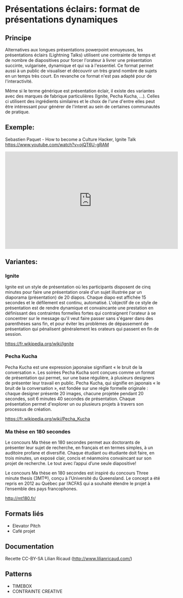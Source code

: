 <!--

---
title: Présentations éclairs 
description: Alternatives aux longues présentations powerpoint ennuyeuses, les présentations éclairs (Lightning Talks) utilisent une contrainte de temps et de nombre de diapositives pour forcer l'orateur à livrer une présentation succinte, vulgarisée, dynamique et qui va à l'essentiel.
image_url: https://github.com/multibao/contributions/blob/master/media/LR-presentationeclair.jpg?raw=true
---

-->

# Présentations éclairs: format de présentations dynamiques

## Principe

Alternatives aux longues présentations powerpoint ennuyeuses, les présentations éclairs (Lightning Talks) utilisent une contrainte de temps et de nombre de diapositives pour forcer l'orateur à livrer une présentation succinte, vulgarisée, dynamique et qui va à l'essentiel. Ce format permet aussi à un public de visualiser et découvrir un très grand nombre de sujets en un temps très court. En revanche ce format n'est pas adapté pour de l'interactivité.

Même si le terme générique est présentation éclair, il existe des variantes avec des marques de fabrique particulières (Ignite, Pecha Kucha, ...). Celles ci utilisent des ingrédients similaires et le choix de l'une d'entre elles peut être intéressant pour générer de l'interet au sein de certaines communautés de pratique.

## Exemple: 

Sebastien Paquet - How to become a Culture Hacker, Ignite Talk
https://www.youtube.com/watch?v=ojQT6U-gRAM

<iframe width="560" height="315" src="https://www.youtube.com/embed/ojQT6U-gRAM" frameborder="0" allowfullscreen></iframe>

## Variantes:

### Ignite

Ignite est un style de présentation où les participants disposent de cinq minutes pour faire une présentation orale d'un sujet illustrée par un diaporama (présentation) de 20 diapos. Chaque diapo est affichée 15 secondes et le défilement est continu, automatisé. L'objectif de ce style de présentation est de rendre dynamique et convaincante une prestation en définissant des contraintes formelles fortes qui contraignent l'orateur à se concentrer sur le message qu'il veut faire passer sans s'égarer dans des parenthèses sans fin, et pour éviter les problèmes de dépassement de présentation qui pénalisent généralement les orateurs qui passent en fin de session. 

https://fr.wikipedia.org/wiki/Ignite

### Pecha Kucha

Pecha Kucha est une expression japonaise signifiant « le bruit de la conversation ». Les soirées Pecha Kucha sont conçues comme un format de présentation qui permet, sur une base régulière, à plusieurs designers de présenter leur travail en public. Pecha Kucha, qui signifie en japonais « le bruit de la conversation », est fondée sur une règle formelle originale : chaque designer présente 20 images, chacune projetée pendant 20 secondes, soit 6 minutes 40 secondes de présentation. Chaque présentation permet d'explorer un ou plusieurs projets à travers son processus de création.

https://fr.wikipedia.org/wiki/Pecha_Kucha

### Ma thèse en 180 secondes

Le concours  Ma thèse en 180 secondes  permet aux doctorants de présenter leur sujet de recherche, en français et en termes simples, à un auditoire profane et diversifié. Chaque étudiant ou étudiante doit faire, en trois minutes, un exposé clair, concis et néanmoins convaincant sur son projet de recherche. Le tout avec l’appui d’une seule diapositive!

Le concours  Ma thèse en 180 secondes est inspiré du concours Three minute thesis (3MT®), conçu à l’Université du Queensland. Le concept a été repris en 2012 au Québec par l’ACFAS qui a souhaité étendre le projet à l’ensemble des pays francophones.

http://mt180.fr/

## Formats liés

* Elevator Pitch
* Café projet

## Documentation 

Recette CC-BY-SA Lilian Ricaud (http://www.lilianricaud.com/)

## Patterns

* TIMEBOX
* CONTRAINTE CREATIVE
